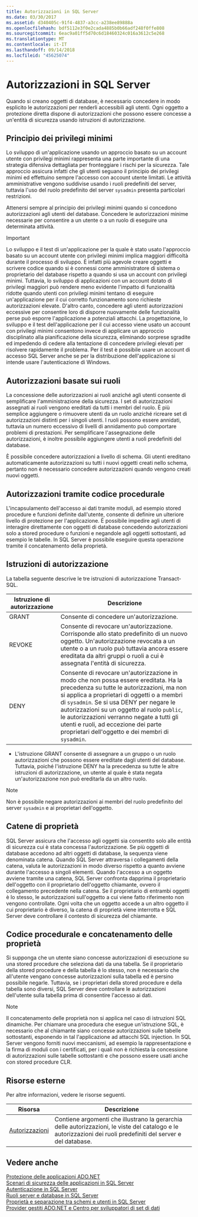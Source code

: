```yaml
---
title: Autorizzazioni in SQL Server
ms.date: 03/30/2017
ms.assetid: d340405c-91f4-4837-a3cc-a238ee89888a
ms.openlocfilehash: bdf5112e3f0e2cada4885b0b66adf248f0ffe808
ms.sourcegitcommit: 6eac9a01ff5d70c6d18460324c016a3612c5e268
ms.translationtype: MT
ms.contentlocale: it-IT
ms.lasthandoff: 09/14/2018
ms.locfileid: "45625074"
---
```

# <a name="authorization-and-permissions-in-sql-server"></a>Autorizzazioni in SQL Server
Quando si creano oggetti di database, è necessario concedere in modo esplicito le autorizzazioni per renderli accessibili agli utenti. Ogni oggetto a protezione diretta dispone di autorizzazioni che possono essere concesse a un'entità di sicurezza usando istruzioni di autorizzazione.  
  
## <a name="the-principle-of-least-privilege"></a>Principio dei privilegi minimi  
 Lo sviluppo di un'applicazione usando un approccio basato su un account utente con privilegi minimi rappresenta una parte importante di una strategia difensiva dettagliata per fronteggiare i rischi per la sicurezza. Tale approccio assicura infatti che gli utenti seguano il principio dei privilegi minimi ed effettuino sempre l'accesso con account utente limitati. Le attività amministrative vengono suddivise usando i ruoli predefiniti del server, tuttavia l'uso del ruolo predefinito del server `sysadmin` presenta particolari restrizioni.  
  
 Attenersi sempre al principio dei privilegi minimi quando si concedono autorizzazioni agli utenti del database. Concedere le autorizzazioni minime necessarie per consentire a un utente o a un ruolo di eseguire una determinata attività.  
  
> [!IMPORTANT]
>  Lo sviluppo e il test di un'applicazione per la quale è stato usato l'approccio basato su un account utente con privilegi minimi implica maggiori difficoltà durante il processo di sviluppo. È infatti più agevole creare oggetti e scrivere codice quando si è connessi come amministratore di sistema o proprietario del database rispetto a quando si usa un account con privilegi minimi. Tuttavia, lo sviluppo di applicazioni con un account dotato di privilegi maggiori può rendere meno evidente l'impatto di funzionalità ridotte quando utenti con privilegi minimi tentano di eseguire un'applicazione per il cui corretto funzionamento sono richieste autorizzazioni elevate. D'altro canto, concedere agli utenti autorizzazioni eccessive per consentire loro di disporre nuovamente delle funzionalità perse può esporre l'applicazione a potenziali attacchi. La progettazione, lo sviluppo e il test dell'applicazione per il cui accesso viene usato un account con privilegi minimi consentono invece di applicare un approccio disciplinato alla pianificazione della sicurezza, eliminando sorprese sgradite ed impedendo di cedere alla tentazione di concedere privilegi elevati per risolvere rapidamente il problema. Per il test è possibile usare un account di accesso SQL Server anche se per la distribuzione dell'applicazione si intende usare l'autenticazione di Windows.  
  
## <a name="role-based-permissions"></a>Autorizzazioni basate sui ruoli  
 La concessione delle autorizzazioni ai ruoli anziché agli utenti consente di semplificare l'amministrazione della sicurezza. I set di autorizzazioni assegnati ai ruoli vengono ereditati da tutti i membri del ruolo. È più semplice aggiungere o rimuovere utenti da un ruolo anziché ricreare set di autorizzazioni distinti per i singoli utenti. I ruoli possono essere annidati, tuttavia un numero eccessivo di livelli di annidamento può comportare problemi di prestazioni. Per semplificare l'assegnazione delle autorizzazioni, è inoltre possibile aggiungere utenti a ruoli predefiniti del database.  
  
 È possibile concedere autorizzazioni a livello di schema. Gli utenti ereditano automaticamente autorizzazioni su tutti i nuovi oggetti creati nello schema, pertanto non è necessario concedere autorizzazioni quando vengono creati nuovi oggetti.  
  
## <a name="permissions-through-procedural-code"></a>Autorizzazioni tramite codice procedurale  
 L'incapsulamento dell'accesso ai dati tramite moduli, ad esempio stored procedure e funzioni definite dall'utente, consente di definire un ulteriore livello di protezione per l'applicazione. È possibile impedire agli utenti di interagire direttamente con oggetti di database concedendo autorizzazioni solo a stored procedure o funzioni e negandole agli oggetti sottostanti, ad esempio le tabelle. In SQL Server è possibile eseguire questa operazione tramite il concatenamento della proprietà.  
  
## <a name="permission-statements"></a>Istruzioni di autorizzazione  
 La tabella seguente descrive le tre istruzioni di autorizzazione Transact-SQL.  
  
|Istruzione di autorizzazione|Descrizione|  
|--------------------------|-----------------|  
|GRANT|Consente di concedere un'autorizzazione.|  
|REVOKE|Consente di revocare un'autorizzazione. Corrisponde allo stato predefinito di un nuovo oggetto. Un'autorizzazione revocata a un utente o a un ruolo può tuttavia ancora essere ereditata da altri gruppi o ruoli a cui è assegnata l'entità di sicurezza.|  
|DENY|Consente di revocare un'autorizzazione in modo che non possa essere ereditata. Ha la precedenza su tutte le autorizzazioni, ma non si applica a proprietari di oggetti o a membri di `sysadmin`. Se si usa DENY per negare le autorizzazioni su un oggetto al ruolo `public`, le autorizzazioni verranno negate a tutti gli utenti e ruoli, ad eccezione dei parte proprietari dell'oggetto e dei membri di `sysadmin`.|  
  
-   L'istruzione GRANT consente di assegnare a un gruppo o un ruolo autorizzazioni che possono essere ereditate dagli utenti del database. Tuttavia, poiché l'istruzione DENY ha la precedenza su tutte le altre istruzioni di autorizzazione, un utente al quale è stata negata un'autorizzazione non può ereditarla da un altro ruolo.  
  
> [!NOTE]
>  Non è possibile negare autorizzazioni ai membri del ruolo predefinito del server `sysadmin` e ai proprietari dell'oggetto.  
  
## <a name="ownership-chains"></a>Catene di proprietà  
 SQL Server assicura che l'accesso agli oggetti sia consentito solo alle entità di sicurezza cui è stata concessa l'autorizzazione. Se più oggetti di database accedono ad altri oggetti di database, la sequenza viene denominata catena. Quando SQL Server attraversa i collegamenti della catena, valuta le autorizzazioni in modo diverso rispetto a quanto avviene durante l'accesso a singoli elementi. Quando l'accesso a un oggetto avviene tramite una catena, SQL Server confronta dapprima il proprietario dell'oggetto con il proprietario dell'oggetto chiamante, ovvero il collegamento precedente nella catena. Se il proprietario di entrambi oggetti è lo stesso, le autorizzazioni sull'oggetto a cui viene fatto riferimento non vengono controllate. Ogni volta che un oggetto accede a un altro oggetto il cui proprietario è diverso, la catena di proprietà viene interrotta e SQL Server deve controllare il contesto di sicurezza del chiamante.  
  
## <a name="procedural-code-and-ownership-chaining"></a>Codice procedurale e concatenamento delle proprietà  
 Si supponga che un utente siano concesse autorizzazioni di esecuzione su una stored procedure che seleziona dati da una tabella. Se il proprietario della stored procedure e della tabella è lo stesso, non è necessario che all'utente vengano concesse autorizzazioni sulla tabella ed è persino possibile negarle. Tuttavia, se i proprietari della stored procedure e della tabella sono diversi, SQL Server deve controllare le autorizzazioni dell'utente sulla tabella prima di consentire l'accesso ai dati.  
  
> [!NOTE]
>  Il concatenamento delle proprietà non si applica nel caso di istruzioni SQL dinamiche. Per chiamare una procedura che esegue un'istruzione SQL, è necessario che al chiamante siano concesse autorizzazioni sulle tabelle sottostanti, esponendo in tal l'applicazione ad attacchi SQL injection. In SQL Server vengono forniti nuovi meccanismi, ad esempio la rappresentazione e la firma di moduli con i certificati, per i quali non è richiesta la concessione di autorizzazioni sulle tabelle sottostanti e che possono essere usati anche con stored procedure CLR.  
  
## <a name="external-resources"></a>Risorse esterne  
 Per altre informazioni, vedere le risorse seguenti.  
  
|Risorsa|Descrizione|  
|--------------|-----------------|  
|[Autorizzazioni](/sql/relational-databases/security/permissions-database-engine)|Contiene argomenti che illustrano la gerarchia delle autorizzazioni, le viste del catalogo e le autorizzazioni dei ruoli predefiniti del server e del database.|
  
## <a name="see-also"></a>Vedere anche  
 [Protezione delle applicazioni ADO.NET](../../../../../docs/framework/data/adonet/securing-ado-net-applications.md)  
 [Scenari di sicurezza delle applicazioni in SQL Server](../../../../../docs/framework/data/adonet/sql/application-security-scenarios-in-sql-server.md)  
 [Autenticazione in SQL Server](../../../../../docs/framework/data/adonet/sql/authentication-in-sql-server.md)  
 [Ruoli server e database in SQL Server](../../../../../docs/framework/data/adonet/sql/server-and-database-roles-in-sql-server.md)  
 [Proprietà e separazione tra schemi e utenti in SQL Server](../../../../../docs/framework/data/adonet/sql/ownership-and-user-schema-separation-in-sql-server.md)  
 [Provider gestiti ADO.NET e Centro per sviluppatori di set di dati](https://go.microsoft.com/fwlink/?LinkId=217917)
